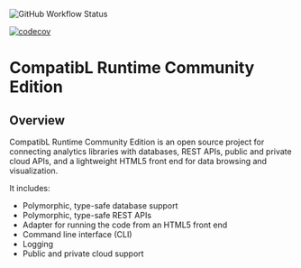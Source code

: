 ![GitHub Workflow Status](https://img.shields.io/github/actions/workflow/status/exxpe1/test/python-package.yml)

[![codecov](https://codecov.io/gh/exxpe1/test/branch/master/graph/badge.svg?token=2HAOJT62HU)](https://codecov.io/gh/exxpe1/test)


# CompatibL Runtime Community Edition

## Overview

CompatibL Runtime Community Edition is an open source project 
for connecting analytics libraries with databases, REST APIs,
public and private cloud APIs, and a lightweight HTML5 front
end for data browsing and visualization.

It includes:

* Polymorphic, type-safe database support
* Polymorphic, type-safe REST APIs
* Adapter for running the code from an HTML5 front end 
* Command line interface (CLI)
* Logging
* Public and private cloud support
